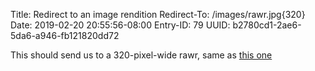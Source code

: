 Title: Redirect to an image rendition
Redirect-To: /images/rawr.jpg{320}
Date: 2019-02-20 20:55:56-08:00
Entry-ID: 79
UUID: b2780cd1-2ae6-5da6-a946-fb121820dd72

This should send us to a 320-pixel-wide rawr, same as [this one](/rawr.jpg{320})

